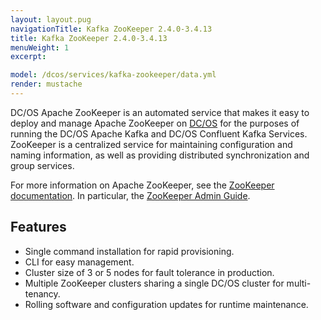 ```yaml
---
layout: layout.pug
navigationTitle: Kafka ZooKeeper 2.4.0-3.4.13
title: Kafka ZooKeeper 2.4.0-3.4.13
menuWeight: 1
excerpt:

model: /dcos/services/kafka-zookeeper/data.yml
render: mustache
---
```


<!-- Imported from git@github.com:mesosphere/dcos-zookeeper.git:update-docs -->

DC/OS Apache ZooKeeper is an automated service that makes it easy to deploy and manage Apache ZooKeeper on [DC/OS](https://mesosphere.com/product/) for the purposes of running the DC/OS Apache Kafka and DC/OS Confluent Kafka Services. ZooKeeper is a centralized service for maintaining configuration and naming information, as well as providing distributed synchronization and group services.

For more information on Apache ZooKeeper, see the [ZooKeeper documentation](http://zookeeper.apache.org/). In particular, the [ZooKeeper Admin Guide](https://zookeeper.apache.org/doc/current/zookeeperAdmin.html).

## Features

- Single command installation for rapid provisioning.
- CLI for easy management.
- Cluster size of 3 or 5 nodes for fault tolerance in production.
- Multiple ZooKeeper clusters sharing a single DC/OS cluster for multi-tenancy.
- Rolling software and configuration updates for runtime maintenance.
